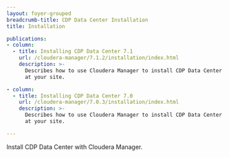```yaml
---
layout: foyer-grouped
breadcrumb-title: CDP Data Center Installation
title: Installation

publications:
- column:
  - title: Installing CDP Data Center 7.1
    url: /cloudera-manager/7.1.2/installation/index.html
    description: >-
      Describes how to use Cloudera Manager to install CDP Data Center
      at your site.

- column:
  - title: Installing CDP Data Center 7.0
    url: /cloudera-manager/7.0.3/installation/index.html
    description: >-
      Describes how to use Cloudera Manager to install CDP Data Center
      at your site.

---
```


Install CDP Data Center with Cloudera Manager.
